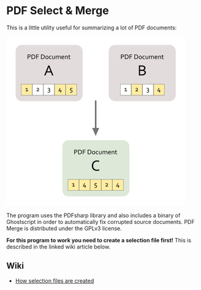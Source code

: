 # PDF Select &amp; Merge
This is a little utility useful for summarizing a lot of PDF documents:

![How it works info graphic](https://raw.githubusercontent.com/woborschilde/pdfsm/master/web-img/pdfsm_how-it-works.png "")

The program uses the PDFsharp library and also includes a binary of Ghostscript in order to automatically fix corrupted source documents. PDF Merge is distributed under the GPLv3 license.

**For this program to work you need to create a selection file first!** This is described in the linked wiki article below.

## Wiki
 - [How selection files are created](https://github.com/woborschilde/pdfsm/wiki/INI-Selection-File)
